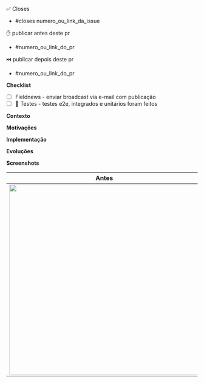 <!-- markdownlint-configure-file
{
  "MD033": false,
  "MD036": false,
  "MD041": false
}
-->

✅ Closes

- #closes numero_ou_link_da_issue

✋ publicar antes deste pr

- #numero_ou_link_do_pr

⏭️ publicar depois deste pr

- #numero_ou_link_do_pr

**Checklist**

- [ ] Fieldnews - enviar broadcast via e-mail com publicação
- [ ] 🧪 Testes - testes e2e, integrados e unitários foram feitos

<!-- Init:FieldnewsEmailContent -->

**Contexto**

<!--
Antes de explicar o que foi feito, vamos dar uma contextualizada geral no que já existe hoje dessa funcionalidade.
O que é, como funciona, pra que serve..

Lembre-se que nem todas as pessoas que vão ler nosso e-mail são programadoras, pense que você está explicando pra sua mãe.
-->

**Motivações**

<!--
Explique quais são as motivações para realizar essa contribuição.
Qual problema que resolve, o que acontece atualmente que motivou a gente realizar essa alteração.
-->

**Implementação**

<!--
O que foi feito? Como funciona? Como deve ser usado?
Descreva o que fizemos, quais alternativas avaliamos e qual foi o resultado que chegamos.
-->

**Evoluções**

<!--
Quais são as vantagens, oportunidades da implementação realizada? O que corrigiu? O que melhorou?
-->

**Screenshots**

<!--
Gifs são bem-vindos, mas cuidado! Gifs acabam tendo um tamanho grande de arquivo físico que deixa o e-mail lento, outro ponto é que se for pra fazer gifs, faça um gif rápido com zoom no que foi alterado.

Sempre que possível, dê preferencias para imagens
-->
<table>
  <thead>
    <tr>
      <th>Antes</th>
      <th>Depois</th>
    </tr>
  </thead>
  <tbody>
    <tr>
      <td>
        <!-- Antes -->
        <img style="width:500px; height:500px; object-fit: cover;" src="https://socialistmodernism.com/wp-content/uploads/2017/07/placeholder-image.png">
      </td>
      <td>
        <!-- Depois -->
        <img style="width:500px; height:500px; object-fit: cover;" src="https://socialistmodernism.com/wp-content/uploads/2017/07/placeholder-image.png">
      </td>
    </tr>
  </tbody>
</table>

<!-- End:FieldnewsEmailContent -->
